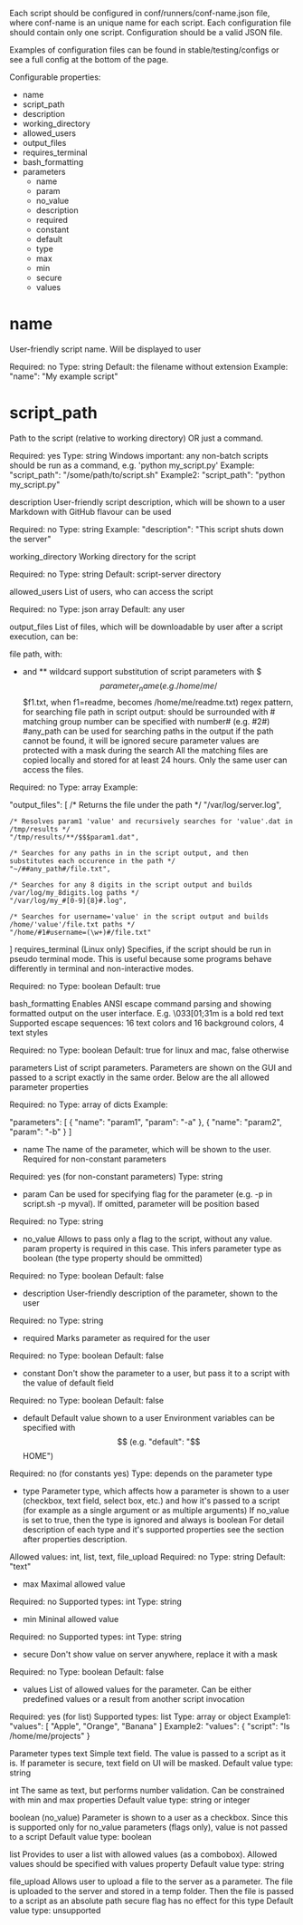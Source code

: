 Each script should be configured in conf/runners/conf-name.json file, where conf-name is an unique name for each script. Each configuration file should contain only one script. Configuration should be a valid JSON file.

Examples of configuration files can be found in stable/testing/configs or see a full config at the bottom of the page.

Configurable properties:

- name
- script_path
- description
- working_directory
- allowed_users
- output_files
- requires_terminal
- bash_formatting
- parameters
	- name
	- param
	- no_value
	- description
	- required
	- constant
	- default
	- type
	- max
	- min
	- secure
	- values

# name
User-friendly script name. Will be displayed to user

Required: no
Type: string
Default: the filename without extension
Example: "name": "My example script"

# script_path
Path to the script (relative to working directory) OR just a command.

Required: yes
Type: string
Windows important: any non-batch scripts should be run as a command, e.g. 'python my_script.py'
Example: "script_path": "/some/path/to/script.sh"
Example2: "script_path": "python my_script.py"

description
User-friendly script description, which will be shown to a user
Markdown with GitHub flavour can be used

Required: no
Type: string
Example: "description": "This script shuts down the server"

working_directory
Working directory for the script

Required: no
Type: string
Default: script-server directory

allowed_users
List of users, who can access the script

Required: no
Type: json array
Default: any user

output_files
List of files, which will be downloadable by user after a script execution, can be:

file path, with:
* and ** wildcard support
substitution of script parameters with $$$parameter_name (e.g. /home/me/$$$f1.txt, when f1=readme, becomes /home/me/readme.txt)
regex pattern, for searching file path in script output:
should be surrounded with #
matching group number can be specified with number# (e.g. #2#)
#any_path can be used for searching paths in the output
if the path cannot be found, it will be ignored
secure parameter values are protected with a mask during the search
All the matching files are copied locally and stored for at least 24 hours. Only the same user can access the files.

Required: no
Type: array
Example:

"output_files": [
	/* Returns the file under the path */
	"/var/log/server.log",
	
	/* Resolves param1 'value' and recursively searches for 'value'.dat in /tmp/results */
	"/tmp/results/**/$$$param1.dat",
	
	/* Searches for any paths in in the script output, and then substitutes each occurence in the path */
	"~/##any_path#/file.txt",
	
	/* Searches for any 8 digits in the script output and builds /var/log/my_8digits.log paths */
	"/var/log/my_#[0-9]{8}#.log",
	
	/* Searches for username='value' in the script output and builds /home/'value'/file.txt paths */
	"/home/#1#username=(\w+)#/file.txt"
]
requires_terminal
(Linux only)
Specifies, if the script should be run in pseudo terminal mode. This is useful because some programs behave differently in terminal and non-interactive modes.

Required: no
Type: boolean
Default: true

bash_formatting
Enables ANSI escape command parsing and showing formatted output on the user interface. E.g. \033[01;31m is a bold red text
Supported escape sequences: 16 text colors and 16 background colors, 4 text styles

Required: no
Type: boolean
Default: true for linux and mac, false otherwise

parameters
List of script parameters. Parameters are shown on the GUI and passed to a script exactly in the same order. Below are the all allowed parameter properties

Required: no
Type: array of dicts
Example:

"parameters": [
	{
		"name": "param1",
		"param": "-a"
	},
	{
		"name": "param2",
		"param": "-b"
	}
]
   - name
The name of the parameter, which will be shown to the user.
Required for non-constant parameters

Required: yes (for non-constant parameters)
Type: string

   - param
Can be used for specifying flag for the parameter (e.g. -p in script.sh -p myval). If omitted, parameter will be position based

Required: no
Type: string

   - no_value
Allows to pass only a flag to the script, without any value. param property is required in this case. This infers parameter type as boolean (the type property should be ommitted)

Required: no
Type: boolean
Default: false

   - description
User-friendly description of the parameter, shown to the user

Required: no
Type: string

   - required
Marks parameter as required for the user

Required: no
Type: boolean
Default: false

   - constant
Don't show the parameter to a user, but pass it to a script with the value of default field

Required: no
Type: boolean
Default: false

   - default
Default value shown to a user
Environment variables can be specified with $$ (e.g. "default": "$$HOME")

Required: no (for constants yes)
Type: depends on the parameter type

   - type
Parameter type, which affects how a parameter is shown to a user (checkbox, text field, select box, etc.) and how it's passed to a script (for example as a single argument or as multiple arguments)
If no_value is set to true, then the type is ignored and always is boolean
For detail description of each type and it's supported properties see the section after properties description.

Allowed values: int, list, text, file_upload
Required: no
Type: string
Default: "text"

   - max
Maximal allowed value

Required: no
Supported types: int
Type: string

   - min
Mininal allowed value

Required: no
Supported types: int
Type: string

   - secure
Don't show value on server anywhere, replace it with a mask

Required: no
Type: boolean
Default: false

   - values
List of allowed values for the parameter. Can be either predefined values or a result from another script invocation

Required: yes (for list)
Supported types: list
Type: array or object
Example1: "values": [ "Apple", "Orange", "Banana" ]
Example2: "values": { "script": "ls /home/me/projects" }

Parameter types
text
Simple text field. The value is passed to a script as it is.
If parameter is secure, text field on UI will be masked.
Default value type: string

int
The same as text, but performs number validation.
Can be constrained with min and max properties
Default value type: string or integer

boolean (no_value)
Parameter is shown to a user as a checkbox. Since this is supported only for no_value parameters (flags only), value is not passed to a script
Default value type: boolean

list
Provides to user a list with allowed values (as a combobox).
Allowed values should be specified with values property
Default value type: string

file_upload
Allows user to upload a file to the server as a parameter.
The file is uploaded to the server and stored in a temp folder. Then the file is passed to a script as an absolute path
secure flag has no effect for this type
Default value type: unsupported
